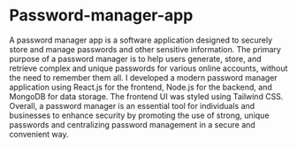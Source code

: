 # Password-manager-app
A password manager app is a software application designed to securely store and manage passwords and other sensitive information. The primary purpose of a password manager is to help users generate, store, and retrieve complex and unique passwords for various online accounts, without the need to remember them all.
I developed a modern password manager application using React.js for the frontend, Node.js for the backend, and MongoDB for data storage. The frontend UI was styled using Tailwind CSS.
Overall, a password manager is an essential tool for individuals and businesses to enhance security by promoting the use of strong, unique passwords and centralizing password management in a secure and convenient way.
